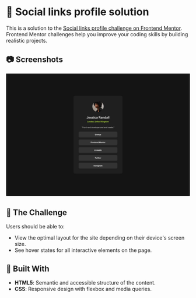 # 📲 Social links profile solution

This is a solution to the [Social links profile challenge on Frontend Mentor](https://www.frontendmentor.io/challenges/social-links-profile-UG32l9m6dQ). Frontend Mentor challenges help you improve your coding skills by building realistic projects. 

## 📷 Screenshots
  ![Desktop Design](./design/destkop-design.jpg)

## 🎯 The Challenge

Users should be able to:

- View the optimal layout for the site depending on their device's screen size.
- See hover states for all interactive elements on the page.

## 🚀 Built With

- **HTML5**: Semantic and accessible structure of the content.
- **CSS**: Responsive design with flexbox and media queries.
